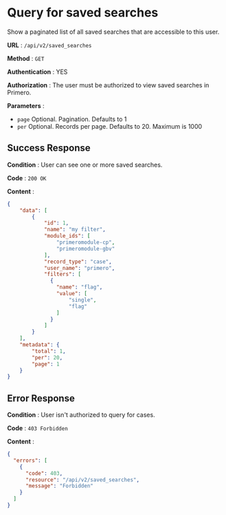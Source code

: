 <!-- Copyright (c) 2014 - 2023 UNICEF. All rights reserved. -->

# Query for saved searches

Show a paginated list of all saved searches that are accessible to this user.

**URL** : `/api/v2/saved_searches`

**Method** : `GET`

**Authentication** : YES

**Authorization** : The user must be authorized to view saved searches in Primero.

**Parameters** :

* `page` Optional. Pagination. Defaults to 1
* `per` Optional. Records per page. Defaults to 20. Maximum is 1000

## Success Response

**Condition** : User can see one or more saved searches.

**Code** : `200 OK`

**Content** :

```json
{
    "data": [
        {
            "id": 1,
            "name": "my filter",
            "module_ids": [
                "primeromodule-cp",
                "primeromodule-gbv"
            ],
            "record_type": "case",
            "user_name": "primero",
            "filters": [
              {
                "name": "flag",
                "value": [
                    "single",
                    "flag"
                ]
              }
            ]
        }
    ],
    "metadata": {
        "total": 1,
        "per": 20,
        "page": 1
    }
}
```

## Error Response

**Condition** : User isn't authorized to query for cases.

**Code** : `403 Forbidden`

**Content** :

```json
{
  "errors": [
    {
      "code": 403,
      "resource": "/api/v2/saved_searches",
      "message": "Forbidden"
    }
  ]
}
```
